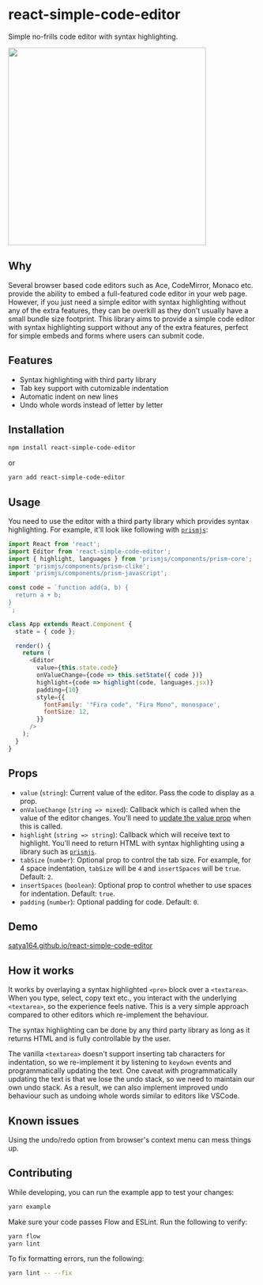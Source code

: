 # react-simple-code-editor

Simple no-frills code editor with syntax highlighting.

<a href="https://raw.githubusercontent.com/satya164/react-simple-code-editor/master/demo/demo.gif"><img src="https://raw.githubusercontent.com/satya164/react-simple-code-editor/master/demo/demo.gif" width="400"></a>

## Why

Several browser based code editors such as Ace, CodeMirror, Monaco etc. provide the ability to embed a full-featured code editor in your web page. However, if you just need a simple editor with syntax highlighting without any of the extra features, they can be overkill as they don't usually have a small bundle size footprint. This library aims to provide a simple code editor with syntax highlighting support without any of the extra features, perfect for simple embeds and forms where users can submit code.

## Features

- Syntax highlighting with third party library
- Tab key support with cutomizable indentation
- Automatic indent on new lines
- Undo whole words instead of letter by letter

## Installation

```sh
npm install react-simple-code-editor
```

or

```sh
yarn add react-simple-code-editor
```

## Usage

You need to use the editor with a third party library which provides syntax highlighting. For example, it'll look like following with [`prismjs`](https://prismjs.com):

```js
import React from 'react';
import Editor from 'react-simple-code-editor';
import { highlight, languages } from 'prismjs/components/prism-core';
import 'prismjs/components/prism-clike';
import 'prismjs/components/prism-javascript';

const code = `function add(a, b) {
  return a + b;
}
`;

class App extends React.Component {
  state = { code };

  render() {
    return (
      <Editor
        value={this.state.code}
        onValueChange={code => this.setState({ code })}
        highlight={code => highlight(code, languages.jsx)}
        padding={10}
        style={{
          fontFamily: '"Fira code", "Fira Mono", monospace',
          fontSize: 12,
        }}
      />
    );
  }
}
```

## Props

- `value` (`string`): Current value of the editor. Pass the code to display as a prop.
- `onValueChange` (`string => mixed`): Callback which is called when the value of the editor changes. You'll need to [update the value prop](https://reactjs.org/docs/forms.html#controlled-components) when this is called.
- `highlight` (`string => string`): Callback which will receive text to highlight. You'll need to return HTML with syntax highlighting using a library such as [`prismjs`](https://prismjs.com).
- `tabSize` (`number`): Optional prop to control the tab size. For example, for 4 space indentation, `tabSize` will be `4` and `insertSpaces` will be `true`. Default: `2`.
- `insertSpaces` (`boolean`): Optional prop to control whether to use spaces for indentation. Default: `true`.
- `padding` (`number`): Optional padding for code. Default: `0`.

## Demo

[satya164.github.io/react-simple-code-editor](https://satya164.github.io/react-simple-code-editor)

## How it works

It works by overlaying a syntax highlighted `<pre>` block over a `<textarea>`. When you type, select, copy text etc., you interact with the underlying `<textarea>`, so the experience feels native. This is a very simple approach compared to other editors which re-implement the behaviour.

The syntax highlighting can be done by any third party library as long as it returns HTML and is fully controllable by the user.

The vanilla `<textarea>` doesn't support inserting tab characters for indentation, so we re-implement it by listening to `keydown` events and programmatically updating the text. One caveat with programmatically updating the text is that we lose the undo stack, so we need to maintain our own undo stack. As a result, we can also implement improved undo behaviour such as undoing whole words similar to editors like VSCode.

## Known issues

Using the undo/redo option from browser's context menu can mess things up.

## Contributing

While developing, you can run the example app to test your changes:

```sh
yarn example
```

Make sure your code passes Flow and ESLint. Run the following to verify:

```sh
yarn flow
yarn lint
```

To fix formatting errors, run the following:

```sh
yarn lint -- --fix
```
